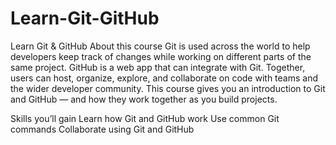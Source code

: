 # Learn-Git-GitHub
Learn Git &amp; GitHub
About this course
Git is used across the world to help developers keep track of changes while working on different parts of the same project. GitHub is a web app that can integrate with Git. Together, users can host, organize, explore, and collaborate on code with teams and the wider developer community. This course gives you an introduction to Git and GitHub — and how they work together as you build projects.

Skills you’ll gain
Learn how Git and GitHub work
Use common Git commands
Collaborate using Git and GitHub

